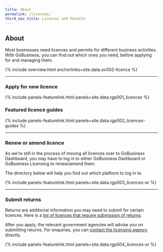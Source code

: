 ```yaml
---
title: About
permalink: /licences/
third_nav_title: Licences and Permits
---
```


## About

Most businesses need licences and permits for different business activities. With GoBusiness, you can find out which ones you need, before applying for and managing them.

{% include overview.html anchorlinks=site.data.ov002-licence %}

----

<a name="new-licence"></a>

### Apply for new licence

{% include panels-featurelink.html panels=site.data.rgp001_licences %}

### Featured licence guides

{% include panels-featurelink.html panels=site.data.rgp002_licences-guides %}

----

<a name="renew-amend-licence"></a>

### Renew or amend licence

As we're still in the process of moving all licences over to GoBusiness Dashboard, you may have to log in to either GoBusiness Dashboard or GoBusiness Licensing to renew/amend them.

The directory below will help you find out which platform to log in to.

{% include panels-featurelink.html panels=site.data.rgp003_licences-ar %}

----

<a name="submit-returns"></a>

### Submit returns

Returns are additional information you may need to submit for certain licences. Here is a [list of licences that require submission of returns](/licences/submit-returns/).

After you apply, the relevant government agencies will advise you on submitting returns. For enquiries, you can [contact the licensing agency](/contact-us/agencies/) directly.

{% include panels-featurelink.html panels=site.data.rgp004_licences-sr %}

<script src="/jquery/jquery.min.js"></script>
<script src="/jquery/bp-menu-new-tab.js"></script>

